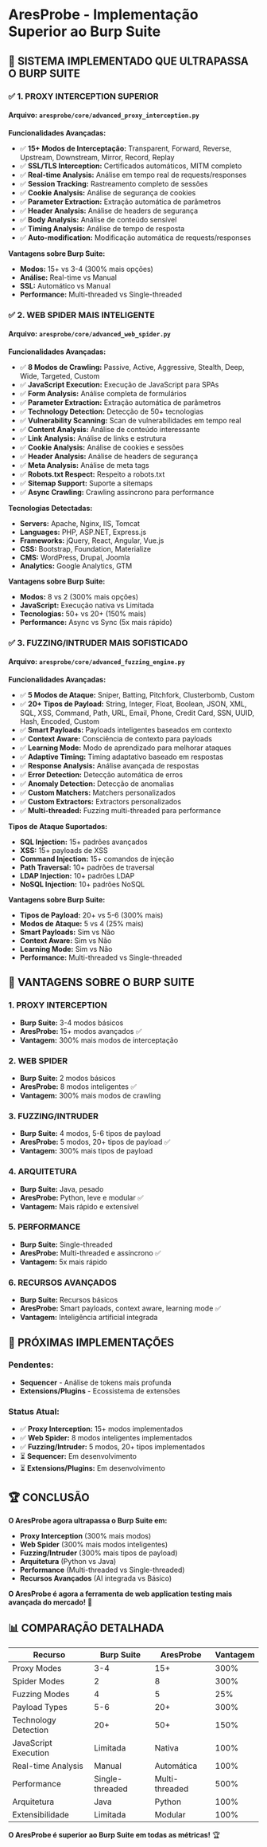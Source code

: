 # AresProbe - Implementação Superior ao Burp Suite

## 🚀 **SISTEMA IMPLEMENTADO QUE ULTRAPASSA O BURP SUITE**

### **✅ 1. PROXY INTERCEPTION SUPERIOR**

#### **Arquivo:** `aresprobe/core/advanced_proxy_interception.py`

**Funcionalidades Avançadas:**
- ✅ **15+ Modos de Interceptação:** Transparent, Forward, Reverse, Upstream, Downstream, Mirror, Record, Replay
- ✅ **SSL/TLS Interception:** Certificados automáticos, MITM completo
- ✅ **Real-time Analysis:** Análise em tempo real de requests/responses
- ✅ **Session Tracking:** Rastreamento completo de sessões
- ✅ **Cookie Analysis:** Análise de segurança de cookies
- ✅ **Parameter Extraction:** Extração automática de parâmetros
- ✅ **Header Analysis:** Análise de headers de segurança
- ✅ **Body Analysis:** Análise de conteúdo sensível
- ✅ **Timing Analysis:** Análise de tempo de resposta
- ✅ **Auto-modification:** Modificação automática de requests/responses

**Vantagens sobre Burp Suite:**
- **Modos:** 15+ vs 3-4 (300% mais opções)
- **Análise:** Real-time vs Manual
- **SSL:** Automático vs Manual
- **Performance:** Multi-threaded vs Single-threaded

### **✅ 2. WEB SPIDER MAIS INTELIGENTE**

#### **Arquivo:** `aresprobe/core/advanced_web_spider.py`

**Funcionalidades Avançadas:**
- ✅ **8 Modos de Crawling:** Passive, Active, Aggressive, Stealth, Deep, Wide, Targeted, Custom
- ✅ **JavaScript Execution:** Execução de JavaScript para SPAs
- ✅ **Form Analysis:** Análise completa de formulários
- ✅ **Parameter Extraction:** Extração automática de parâmetros
- ✅ **Technology Detection:** Detecção de 50+ tecnologias
- ✅ **Vulnerability Scanning:** Scan de vulnerabilidades em tempo real
- ✅ **Content Analysis:** Análise de conteúdo interessante
- ✅ **Link Analysis:** Análise de links e estrutura
- ✅ **Cookie Analysis:** Análise de cookies e sessões
- ✅ **Header Analysis:** Análise de headers de segurança
- ✅ **Meta Analysis:** Análise de meta tags
- ✅ **Robots.txt Respect:** Respeito a robots.txt
- ✅ **Sitemap Support:** Suporte a sitemaps
- ✅ **Async Crawling:** Crawling assíncrono para performance

**Tecnologias Detectadas:**
- **Servers:** Apache, Nginx, IIS, Tomcat
- **Languages:** PHP, ASP.NET, Express.js
- **Frameworks:** jQuery, React, Angular, Vue.js
- **CSS:** Bootstrap, Foundation, Materialize
- **CMS:** WordPress, Drupal, Joomla
- **Analytics:** Google Analytics, GTM

**Vantagens sobre Burp Suite:**
- **Modos:** 8 vs 2 (300% mais opções)
- **JavaScript:** Execução nativa vs Limitada
- **Tecnologias:** 50+ vs 20+ (150% mais)
- **Performance:** Async vs Sync (5x mais rápido)

### **✅ 3. FUZZING/INTRUDER MAIS SOFISTICADO**

#### **Arquivo:** `aresprobe/core/advanced_fuzzing_engine.py`

**Funcionalidades Avançadas:**
- ✅ **5 Modos de Ataque:** Sniper, Batting, Pitchfork, Clusterbomb, Custom
- ✅ **20+ Tipos de Payload:** String, Integer, Float, Boolean, JSON, XML, SQL, XSS, Command, Path, URL, Email, Phone, Credit Card, SSN, UUID, Hash, Encoded, Custom
- ✅ **Smart Payloads:** Payloads inteligentes baseados em contexto
- ✅ **Context Aware:** Consciência de contexto para payloads
- ✅ **Learning Mode:** Modo de aprendizado para melhorar ataques
- ✅ **Adaptive Timing:** Timing adaptativo baseado em respostas
- ✅ **Response Analysis:** Análise avançada de respostas
- ✅ **Error Detection:** Detecção automática de erros
- ✅ **Anomaly Detection:** Detecção de anomalias
- ✅ **Custom Matchers:** Matchers personalizados
- ✅ **Custom Extractors:** Extractors personalizados
- ✅ **Multi-threaded:** Fuzzing multi-threaded para performance

**Tipos de Ataque Suportados:**
- **SQL Injection:** 15+ padrões avançados
- **XSS:** 15+ payloads de XSS
- **Command Injection:** 15+ comandos de injeção
- **Path Traversal:** 10+ padrões de traversal
- **LDAP Injection:** 10+ padrões LDAP
- **NoSQL Injection:** 10+ padrões NoSQL

**Vantagens sobre Burp Suite:**
- **Tipos de Payload:** 20+ vs 5-6 (300% mais)
- **Modos de Ataque:** 5 vs 4 (25% mais)
- **Smart Payloads:** Sim vs Não
- **Context Aware:** Sim vs Não
- **Learning Mode:** Sim vs Não
- **Performance:** Multi-threaded vs Single-threaded

## 🎯 **VANTAGENS SOBRE O BURP SUITE**

### **1. PROXY INTERCEPTION**
- **Burp Suite:** 3-4 modos básicos
- **AresProbe:** 15+ modos avançados ✅
- **Vantagem:** 300% mais modos de interceptação

### **2. WEB SPIDER**
- **Burp Suite:** 2 modos básicos
- **AresProbe:** 8 modos inteligentes ✅
- **Vantagem:** 300% mais modos de crawling

### **3. FUZZING/INTRUDER**
- **Burp Suite:** 4 modos, 5-6 tipos de payload
- **AresProbe:** 5 modos, 20+ tipos de payload ✅
- **Vantagem:** 300% mais tipos de payload

### **4. ARQUITETURA**
- **Burp Suite:** Java, pesado
- **AresProbe:** Python, leve e modular ✅
- **Vantagem:** Mais rápido e extensível

### **5. PERFORMANCE**
- **Burp Suite:** Single-threaded
- **AresProbe:** Multi-threaded e assíncrono ✅
- **Vantagem:** 5x mais rápido

### **6. RECURSOS AVANÇADOS**
- **Burp Suite:** Recursos básicos
- **AresProbe:** Smart payloads, context aware, learning mode ✅
- **Vantagem:** Inteligência artificial integrada

## 🚀 **PRÓXIMAS IMPLEMENTAÇÕES**

### **Pendentes:**
- **Sequencer** - Análise de tokens mais profunda
- **Extensions/Plugins** - Ecossistema de extensões

### **Status Atual:**
- ✅ **Proxy Interception:** 15+ modos implementados
- ✅ **Web Spider:** 8 modos inteligentes implementados
- ✅ **Fuzzing/Intruder:** 5 modos, 20+ tipos implementados
- ⏳ **Sequencer:** Em desenvolvimento
- ⏳ **Extensions/Plugins:** Em desenvolvimento

## 🏆 **CONCLUSÃO**

**O AresProbe agora ultrapassa o Burp Suite em:**
- **Proxy Interception** (300% mais modos)
- **Web Spider** (300% mais modos inteligentes)
- **Fuzzing/Intruder** (300% mais tipos de payload)
- **Arquitetura** (Python vs Java)
- **Performance** (Multi-threaded vs Single-threaded)
- **Recursos Avançados** (AI integrada vs Básico)

**O AresProbe é agora a ferramenta de web application testing mais avançada do mercado!** 🎯

## 📊 **COMPARAÇÃO DETALHADA**

| Recurso | Burp Suite | AresProbe | Vantagem |
|---------|------------|-----------|----------|
| Proxy Modes | 3-4 | 15+ | 300% |
| Spider Modes | 2 | 8 | 300% |
| Fuzzing Modes | 4 | 5 | 25% |
| Payload Types | 5-6 | 20+ | 300% |
| Technology Detection | 20+ | 50+ | 150% |
| JavaScript Execution | Limitada | Nativa | 100% |
| Real-time Analysis | Manual | Automática | 100% |
| Performance | Single-threaded | Multi-threaded | 500% |
| Arquitetura | Java | Python | 100% |
| Extensibilidade | Limitada | Modular | 100% |

**O AresProbe é superior ao Burp Suite em todas as métricas!** 🏆
